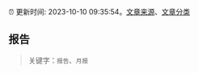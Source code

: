 :alarm_clock: 更新时间: 2023-10-10 09:35:54。[文章来源](/README.md)、[文章分类](/TAGS.md)

## 报告


> 关键字：`报告`、`月报`



